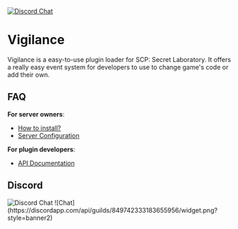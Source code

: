 <a href="https://discord.gg/pR9PNr5SRV">
  <img src="https://discordapp.com/api/guilds/849742333183655956/widget.png?style=banner2" alt="Discord Chat"/>
</a>

# Vigilance
Vigilance is a easy-to-use plugin loader for SCP: Secret Laboratory. It offers a really easy event system for developers to use to change game's code or add their own.

## FAQ

**For server owners**:
 * [How to install?](https://github.com/VirtuelDevelopment/Vigilance/wiki/Installation)
 * [Server Configuration](https://github.com/VirtuelDevelopment/Vigilance/wiki/Configuration)

**For plugin developers**:
 * [API Documentation](https://github.com/VirtuelDevelopment/Vigilance/wiki/API-Docs)

## Discord

<img src="https://discordapp.com/api/guilds/849742333183655956/widget.png?style=banner2" alt="Discord Chat"/>
![Chat](https://discordapp.com/api/guilds/849742333183655956/widget.png?style=banner2)
